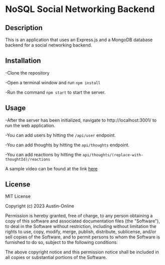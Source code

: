 # NoSQL Social Networking Backend

## Description
This is an application that uses an Express.js and a MongoDB database backend for a social networking backend.

## Installation
-Clone the repository

-Open a terminal window and run `npm install`

-Run the command `npm start` to start the server.

## Usage
-After the server has been initialized, navigate to http://localhost:3001/ to run the web application.

-You can add users by hitting the `/api/user` endpoint.

-You can add thoughts by hitting the `api/thoughts` endpoint.

-You can add reactions by hitting the `api/thoughts/(replace-with-thoughtId)/reactions`

A sample video can be found at the link [here](https://drive.google.com/file/d/15VVfL_itpyN3GZnGg0525s0XxsmR5zKN/view)

## License
MIT License

Copyright (c) 2023 Austin-Online

Permission is hereby granted, free of charge, to any person obtaining a copy
of this software and associated documentation files (the "Software"), to deal
in the Software without restriction, including without limitation the rights
to use, copy, modify, merge, publish, distribute, sublicense, and/or sell
copies of the Software, and to permit persons to whom the Software is
furnished to do so, subject to the following conditions:

The above copyright notice and this permission notice shall be included in all
copies or substantial portions of the Software.